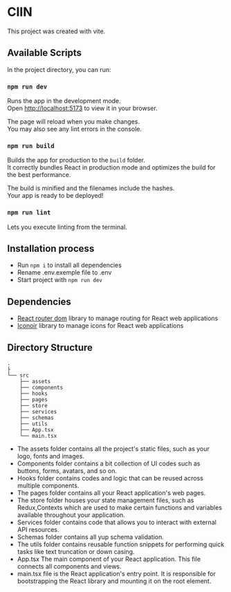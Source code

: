 # CIIN

This project was created with vite.

## Available Scripts

In the project directory, you can run:

### `npm run dev`

Runs the app in the development mode.\
Open [http://localhost:5173](http://localhost:5173) to view it in your browser.

The page will reload when you make changes.\
You may also see any lint errors in the console.


### `npm run build`

Builds the app for production to the `build` folder.\
It correctly bundles React in production mode and optimizes the build for the best performance.

The build is minified and the filenames include the hashes.\
Your app is ready to be deployed!

### `npm run lint`

 Lets you execute linting from the terminal.

## Installation process

- Run `npm i` to install all dependencies
- Rename .env.exemple file to .env
- Start project with `npm run dev`

## Dependencies

- [React router dom](https://reactrouter.com/en/main) library to manage routing for React web applications
- [Iconoir](https://iconoir.com/) library to manage icons for React web applications


## Directory Structure

    .
    ├
    └── src
        ├── assets
        ├── components
        ├── hooks
        ├── pages
        ├── store
        ├── services
        ├── schemas
        ├── utils
        ├── App.tsx
        └── main.tsx

- The assets folder contains all the project's static files, such as your logo, fonts and images.
- Components folder contains a bit collection of UI codes such as buttons, forms, avatars, and so on.
- Hooks folder contains codes and logic that can be reused across multiple components.
- The pages folder contains all your React application's web pages.
- The store folder houses your state management files, such as Redux,Contexts which are used to make certain functions and variables available throughout your application.
- Services folder contains code that allows you to interact with external API resources.
- Schemas folder contains all yup schema validation.
- The utils folder contains reusable function snippets for performing quick tasks like text truncation or down casing.
- App.tsx The main component of your React application. This file connects all components and views.
- main.tsx file is the React application's entry point. It is responsible for bootstrapping the React library and mounting it on the root element.
